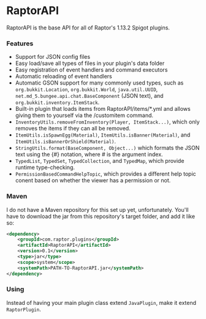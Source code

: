 # RaptorAPI
RaptorAPI is the base API for all of Raptor&apos;s 1.13.2 Spigot plugins.
### Features
- Support for JSON config files
- Easy load/save all types of files in your plugin&apos;s data folder
- Easy registration of event handlers and command executors
- Automatic reloading of event handlers
- Automatic GSON support for many commonly used types, such as `org.bukkit.Location`, `org.bukkit.World`, `java.util.UUID`, `net.md_5.bungee.api.chat.BaseComponent` (JSON text), and `org.bukkit.inventory.ItemStack`.
- Built-in plugin that loads items from RaptorAPI/items/\*.yml and allows giving them to yourself via the /customitem command.
- `InventoryUtils.removeFromInventory(Player, ItemStack...)`, which only removes the items if they can all be removed.
- `ItemUtils.isSpawnEgg(Material)`, `ItemUtils.isBanner(Material)`, and `ItemUtils.isBannerOrShield(Material)`.
- `StringUtils.format(BaseComponent, Object...)` which formats the JSON text using the {#} notation, where # is the argument index.
- `TypedList`, `TypedSet`, `TypedCollection`, and `TypedMap`, which provide runtime type-checking.
- `PermissionBasedCommandHelpTopic`, which provides a different help topic conent based on whether the viewer has a permission or not.
### Maven
I do not have a Maven repository for this set up yet, unfortunately. You&apos;ll have to download the jar from this repository&apos;s target folder, and add it like so:
```xml
<dependency>
	<groupId>com.raptor.plugins</groupId>
	<artifactId>RaptorAPI</artifactId>
	<version>0.1</version>
	<type>jar</type>
	<scope>system</scope>
	<systemPath>PATH-TO-RaptorAPI.jar</systemPath>
</dependency>
```
### Using
Instead of having your main plugin class extend `JavaPlugin`, make it extend `RaptorPlugin`.